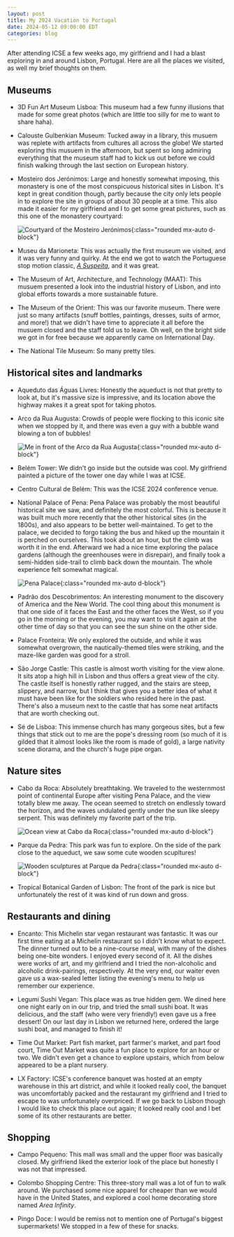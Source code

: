 ```yaml
---
layout: post
title: My 2024 Vacation to Portugal
date: 2024-05-12 09:00:00 EDT
categories: blog
---
```


After attending ICSE a few weeks ago, my girlfriend and I had a blast exploring
in and around Lisbon, Portugal. Here are all the places we visited, as well my
brief thoughts on them.

<!-- TODO: Change the publication date! -->

## Museums

- 3D Fun Art Museum Lisboa: This museum had a few funny illusions that made for
  some great photos (which are little too silly for me to want to share haha).

- Calouste Gulbenkian Museum: Tucked away in a library, this musuem was replete
  with artifacts from cultures all across the globe! We started exploring this
  musuem in the afternoon, but spent so long admiring everything that the museum
  staff had to kick us out before we could finish walking through the last
  section on European history.

- Mosteiro dos Jerónimos: Large and honestly somewhat imposing, this monastery
  is one of the most conspicuous historical sites in Lisbon. It's kept in great
  condition though, partly because the city only lets people in to explore the
  site in groups of about 30 people at a time. This also made it easier for my
  girlfriend and I to get some great pictures, such as this one of the monastery
  courtyard:

  ![Courtyard of the Mosteiro
Jerónimos](/assets/img/mosterio-dos-jeronimos.jpg){:class="rounded
  mx-auto d-block"}

- Museu da Marioneta: This was actually the first museum we visited, and it was
  very funny and quirky. At the end we got to watch the Portuguese stop motion
  classic, [_A Suspeita_](https://youtu.be/m4Fciq8LPz0?si=BOT5RHJkdAnmoTkI), and
  it was great.

- The Museum of Art, Architecture, and Technology (MAAT): This musuem presented
  a look into the industrial history of Lisbon, and into global efforts towards
  a more sustainable future.

- The Museum of the Orient: This was our favorite museum. There were just so
  many artifacts (snuff bottles, paintings, dresses, suits of armor, and more!)
  that we didn't have time to appreciate it all before the musuem closed and the
  staff told us to leave. Oh well, on the bright side we got in for free because
  we apparently came on International Day.

- The National Tile Museum: So many pretty tiles.

## Historical sites and landmarks

- Aqueduto das Águas Livres: Honestly the aqueduct is not that pretty to look
  at, but it's massive size is impressive, and its location above the highway
  makes it a great spot for taking photos.

- Arco da Rua Augusta: Crowds of people were flocking to this iconic site when
  we stopped by it, and there was even a guy with a bubble wand blowing a ton of
  bubbles!

  ![Me in front of the Arco da Rua Augusta](/assets/img/arco-da-rua-augusta.jpg){:class="rounded
  mx-auto d-block"}

- Belém Tower: We didn't go inside but the outside was cool. My girlfriend
  painted a picture of the tower one day while I was at ICSE.

- Centro Cultural de Belém: This was the ICSE 2024 conference venue.

- National Palace of Pena: Pena Palace was probably the most beautiful
  historical site we saw, and definitely the most colorful. This is because it
  was built much more recently that the other historical sites (in the 1800s),
  and also appears to be better well-maintained. To get to the palace, we
  decided to forgo taking the bus and hiked up the mountain it is perched on
  ourselves. This took about an hour, but the climb was worth it in the end.
  Afterward we had a nice time exploring the palace gardens (although the
  greenhouses were in disrepair), and finally took a semi-hidden side-trail to
  climb back down the mountain. The whole experience felt somewhat magical.

  ![Pena Palace](/assets/img/pena-palace.jpg){:class="rounded mx-auto d-block"}

- Padrão dos Descobrimentos: An interesting monument to the discovery of America
  and the New World. The cool thing about this monument is that one side of it
  faces the East and the other faces the West, so if you go in the morning or
  the evening, you may want to visit it again at the other time of day so that
  you can see the sun shine on the other side.

- Palace Fronteira: We only explored the outside, and while it was somewhat
  overgrown, the nautically-themed tiles were striking, and the maze-like garden
  was good for a stroll.

- São Jorge Castle: This castle is almost worth visiting for the view alone. It
  sits atop a high hill in Lisbon and thus offers a great view of the city. The
  castle itself is honestly rather rugged, and the stairs are steep, slippery,
  and narrow, but I think that gives you a better idea of what it must have been
  like for the soldiers who resided here in the past. There's also a museum next
  to the castle that has some neat artifacts that are worth checking out.

- Sé de Lisboa: This immense church has many gorgeous sites, but a few things
  that stick out to me are the pope's dressing room (so much of it is gilded
  that it almost looks like the room is made of gold), a large nativity scene
  diorama, and the church's huge pipe organ.

## Nature sites

- Cabo da Roca: Absolutely breathtaking. We traveled to the westernmost point of
  continental Europe after visiting Pena Palace, and the view totally blew me
  away. The ocean seemed to stretch on endlessly toward the horizon, and the
  waves undulated gently under the sun like sleepy serpent. This was definitely
  my favorite part of the trip.

  ![Ocean view at Cabo da Roca](/assets/img/cabo-da-roca.jpg){:class="rounded
  mx-auto d-block"}

- Parque da Pedra: This park was fun to explore. On the side of the park close
  to the aqueduct, we saw some cute wooden scupltures!

  ![Wooden sculptures at Parque da Pedra](/assets/img/parque-da-pedra-wood-sculptures.jpg){:class="rounded
  mx-auto d-block"}

- Tropical Botanical Garden of Lisbon: The front of the park is nice but
  unfortunately the rest of it was kind of run down and gross.

## Restaurants and dining

- Encanto: This Michelin star vegan restaurant was fantastic. It was our first
  time eating at a Michelin restaurant so I didn't know what to expect. The
  dinner turned out to be a nine-course meal, with many of the dishes being
  one-bite wonders. I enjoyed every second of it. All the dishes were works of
  art, and my girlfriend and I tried the non-alcoholic and alcoholic
  drink-pairings, respectively. At the very end, our waiter even gave us a
  wax-sealed letter listing the evening's menu to help us remember our
  experience.

- Legumi Sushi Vegan: This place was as true hidden gem. We dined here one night
  early on in our trip, and tried the small sushi boat. It was delicious, and
  the staff (who were very friendly!) even gave us a free dessert! On our last
  day in Lisbon we returned here, ordered the large sushi boat, and managed to
  finish it!

- Time Out Market: Part fish market, part farmer's market, and part food court,
  Time Out Market was quite a fun place to explore for an hour or two. We didn't
  even get a chance to explore upstairs, which from below appeared to be a plant
  nursery.

- LX Factory: ICSE's conference banquet was hosted at an empty warehouse in this
  art district, and while it looked really cool, the banquet was uncomfortably
  packed and the restaurant my girlfriend and I tried to escape to was
  unfortunately overpriced. If we go back to Lisbon though I would like to check
  this place out again; it looked really cool and I bet some of its other
  restaurants are better.

## Shopping

- Campo Pequeno: This mall was small and the upper floor was basically closed.
  My girlfriend liked the exterior look of the place but honestly I was not that
  impressed.

- Colombo Shopping Centre: This three-story mall was a lot of fun to walk
  around. We purchased some nice apparel for cheaper than we would have in the
  United States, and explored a cool home decorating store named _Area
  Infinity_.

- Pingo Doce: I would be remiss not to mention one of Portugal's biggest
  supermarkets! We stopped in a few of these for snacks.

